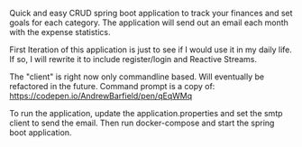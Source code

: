 Quick and easy CRUD spring boot application to track your finances and set goals for each category. The application will send out an email each month with the expense statistics.

First Iteration of this application is just to see if I would use it in my daily life.
If so, I will rewrite it to include register/login and Reactive Streams.

The "client" is right now only commandline based. Will eventually be refactored in the future.
Command prompt is a copy of: https://codepen.io/AndrewBarfield/pen/qEqWMq

To run the application, update the application.properties and set the smtp client to send the email.
Then run docker-compose and start the spring boot application.
